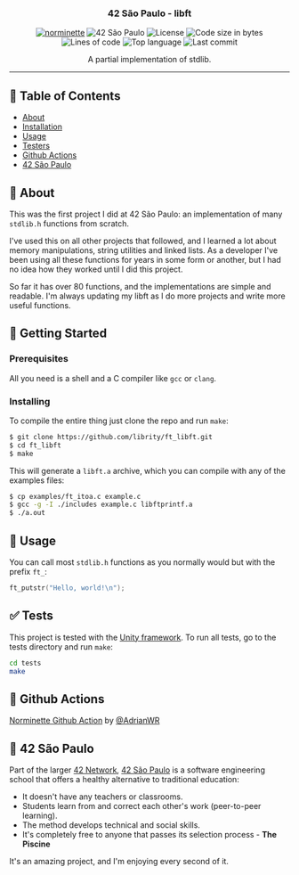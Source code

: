 <h3 align="center">42 São Paulo - libft</h3>

<div align="center">

[![norminette](https://github.com/librity/ft_libft/actions/workflows/norminette.yml/badge.svg)](https://github.com/librity/ft_libft/actions/workflows/norminette.yml)
![42 São Paulo](https://img.shields.io/badge/42-SP-1E2952)
![License](https://img.shields.io/github/license/librity/ft_libft?color=yellow)
![Code size in bytes](https://img.shields.io/github/languages/code-size/librity/ft_libft?color=blue)
![Lines of code](https://img.shields.io/tokei/lines/github/librity/ft_libft?color=blueviolet)
![Top language](https://img.shields.io/github/languages/top/librity/ft_libft?color=ff69b4)
![Last commit](https://img.shields.io/github/last-commit/librity/ft_libft?color=orange)

</div>

<p align="center"> A partial implementation of stdlib.
  <br>
</p>

---

## 📝 Table of Contents

- [About](#about)
- [Installation](#getting_started)
- [Usage](#usage)
- [Testers](#testers)
- [Github Actions](#github_actions)
- [42 São Paulo](#ft_sp)

## 🧐 About <a name = "about"></a>

This was the first project I did at 42 São Paulo:
an implementation of many `stdlib.h` functions from scratch.

I've used this on all other projects that followed,
and I learned a lot about memory manipulations,
string utilities and linked lists.
As a developer I've been using all these functions for years
in some form or another,
but I had no idea how they worked until I did this project.

So far it has over 80 functions,
and the implementations are simple and readable.
I'm always updating my libft as I do more projects
and write more useful functions.

## 🏁 Getting Started <a name = "getting_started"></a>

### Prerequisites

All you need is a shell and a C compiler like `gcc` or `clang`.

### Installing

To compile the entire thing just clone the repo and run `make`:

```bash
$ git clone https://github.com/librity/ft_libft.git
$ cd ft_libft
$ make
```

This will generate a `libft.a` archive, which you can compile with
any of the examples files:

```bash
$ cp examples/ft_itoa.c example.c
$ gcc -g -I ./includes example.c libftprintf.a
$ ./a.out
```

## 🎈 Usage <a name="usage"></a>

You can call most `stdlib.h` functions as you normally would
but with the prefix `ft_`:

```c
ft_putstr("Hello, world!\n");
```

## ✅ Tests <a name = "tests"></a>

This project is tested with the
[Unity framework](https://github.com/ThrowTheSwitch/Unity).
To run all tests, go to the tests directory and run `make`:

```bash
cd tests
make
```

## 🐙 Github Actions <a name = "github_actions"></a>

[Norminette Github Action](https://github.com/AdrianWR/libft/blob/master/.github/workflows/norminette.yaml)
by [@AdrianWR](https://github.com/AdrianWR)

## 🏫 42 São Paulo <a name = "ft_sp"></a>

Part of the larger [42 Network](https://www.42.fr/42-network/),
[42 São Paulo](https://www.42sp.org.br/) is a software engineering school
that offers a healthy alternative to traditional education:

- It doesn't have any teachers or classrooms.
- Students learn from and correct each other's work (peer-to-peer learning).
- The method develops technical and social skills.
- It's completely free to anyone that passes its selection process - **The Piscine**

It's an amazing project, and I'm enjoying every second of it.
